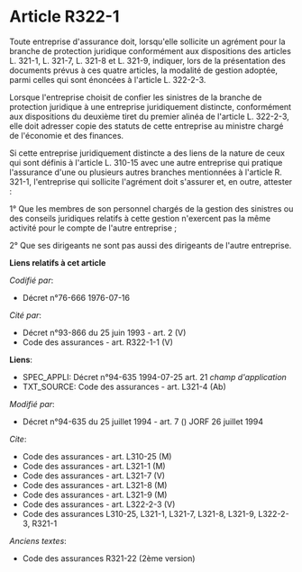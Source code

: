 # Article R322-1

Toute entreprise d'assurance doit, lorsqu'elle sollicite un agrément pour la branche de protection juridique conformément aux
dispositions des articles L. 321-1, L. 321-7, L. 321-8 et L. 321-9, indiquer, lors de la présentation des documents prévus à
ces quatre articles, la modalité de gestion adoptée, parmi celles qui sont énoncées à l'article L. 322-2-3.

Lorsque l'entreprise choisit de confier les sinistres de la branche de protection juridique à une entreprise juridiquement
distincte, conformément aux dispositions du deuxième tiret du premier alinéa de l'article L. 322-2-3, elle doit adresser
copie des statuts de cette entreprise au ministre chargé de l'économie et des finances.

Si cette entreprise juridiquement distincte a des liens de la nature de ceux qui sont définis à l'article L. 310-15 avec une
autre entreprise qui pratique l'assurance d'une ou plusieurs autres branches mentionnées à l'article R. 321-1, l'entreprise
qui sollicite l'agrément doit s'assurer et, en outre, attester :

1° Que les membres de son personnel chargés de la gestion des sinistres ou des conseils juridiques relatifs à cette gestion
n'exercent pas la même activité pour le compte de l'autre entreprise ;

2° Que ses dirigeants ne sont pas aussi des dirigeants de l'autre entreprise.

**Liens relatifs à cet article**

_Codifié par_:

  - Décret n°76-666 1976-07-16

_Cité par_:

  - Décret n°93-866 du 25 juin 1993 - art. 2 (V)
  - Code des assurances - art. R322-1-1 (V)

**Liens**:

  - SPEC_APPLI: Décret n°94-635 1994-07-25 art. 21 *champ d'application*
  - TXT_SOURCE: Code des assurances - art. L321-4 (Ab)

_Modifié par_:

  - Décret n°94-635 du 25 juillet 1994 - art. 7 () JORF 26 juillet 1994

_Cite_:

  - Code des assurances - art. L310-25 (M)
  - Code des assurances - art. L321-1 (M)
  - Code des assurances - art. L321-7 (V)
  - Code des assurances - art. L321-8 (M)
  - Code des assurances - art. L321-9 (M)
  - Code des assurances - art. L322-2-3 (V)
  - Code des assurances L310-25, L321-1, L321-7, L321-8, L321-9, L322-2-3, R321-1

_Anciens textes_:

  - Code des assurances R321-22 (2ème version)
